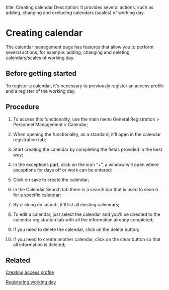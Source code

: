title:  Creating calendar
Description: It provides several actions, such as adding, changing and excluding calendars (scales) of working day. 

# Creating calendar
The calendar management page has features that allow you to perform several actions, for example: adding, changing and deleting calendars/scales of working day. 

Before getting started
----------------

To register a calendar, it's necessary to previously register an access profile and a register of the working day.

Procedure
------------

1.  To access this functionality, use the main menu General Registration > Personnel Management > Calendar;

2.  When opening the functionality, as a standard, it'll open in the calendar registration tab;

3.  Start creating the calendar by completing the fields provided in the best way;

4.  In the exceptions part, click on the icon “+”, a window will open where exceptions for days off or work can be entered;

5. Click on save to create the calendar;

6. In the Calendar Search tab there is a search bar that is used to search for a specific calendar;

7. By clicking on search, it'll list all existing calendars;

8. To edit a calendar, just select the calendar and you'll be directed to the calendar registration tab with all the information already completed;

9. If you need to delete the calendar, click on the delete button;

10. If you need to create another calendar, click on the clear button so that all information is deleted;


Related
-----------

[Creating access profile](/en-us/citsmart-platform-9/initial-settings/access-settings/profile/create-profile-access.html)

[Registering working day](/en-us/citsmart-platform-9/platform-administration/time/create-working-day.html)

